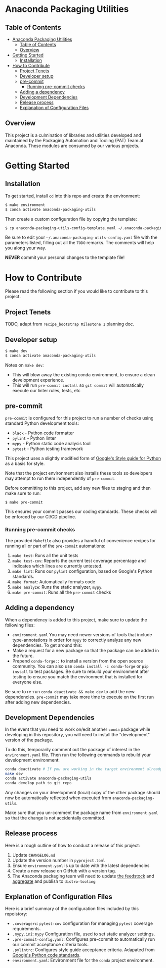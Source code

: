 # Anaconda Packaging Utilities

## Table of Contents
<!-- TOC -->

- [Anaconda Packaging Utilities](#anaconda-packaging-utilities)
    - [Table of Contents](#table-of-contents)
    - [Overview](#overview)
- [Getting Started](#getting-started)
    - [Installation](#installation)
- [How to Contribute](#how-to-contribute)
    - [Project Tenets](#project-tenets)
    - [Developer setup](#developer-setup)
    - [pre-commit](#pre-commit)
        - [Running pre-commit checks](#running-pre-commit-checks)
    - [Adding a dependency](#adding-a-dependency)
    - [Development Dependencies](#development-dependencies)
    - [Release process](#release-process)
    - [Explanation of Configuration Files](#explanation-of-configuration-files)

<!-- /TOC -->

## Overview
This project is a culmination of libraries and utilities developed and maintained by the Packaging
Automation and Tooling (PAT) Team at Anaconda. These modules are consumed by our various projects.

# Getting Started

## Installation
To get started, install `cd` into this repo and create the environment:
```sh
$ make environment
$ conda activate anaconda-packaging-utils
```
Then create a custom configuration file by copying the template:
```sh
$ cp anaconda-packaging-utils-config-template.yaml ~/.anaconda-packaging-utils-config.yaml
```
Be sure to edit your `~/.anaconda-packaging-utils-config.yaml` file with the parameters listed, filling out all the
`TODO` remarks. The comments will help you along your way.

**NEVER** commit your personal changes to the template file!

# How to Contribute
Please read the following section if you would like to contribute to this project.

## Project Tenets
TODO, adapt from `recipe_bootstrap Milestone 1` planning doc.

## Developer setup
```sh
$ make dev
$ conda activate anaconda-packaging-utils
```
Notes on `make dev`:
- This will blow away the existing conda environment, to ensure a clean development experience.
- This will run `pre-commit install` so `git commit` will automatically execute our linter rules, tests, etc

## pre-commit
`pre-commit` is configured for this project to run a number of checks using standard Python development tools:
- `black` - Python code formatter
- `pylint` - Python linter
- `mypy` - Python static code analysis tool
- `pytest` - Python testing framework

This project uses a slightly modified form of
[Google's Style guide for Python](https://google.github.io/styleguide/pyguide.html) as a basis for style.

Note that the project environment also installs these tools so developers may attempt to run them independently of
`pre-commit`.

Before committing to this project, add any new files to staging and then make sure to run:
```sh
$ make pre-commit
```
This ensures your commit passes our coding standards. These checks will be enforced by our CI/CD pipeline.

### Running pre-commit checks
The provided `Makefile` also provides a handful of convenience recipes for running all or part of the `pre-commit`
automations:
1. `make test`: Runs all the unit tests
1. `make test-cov`: Reports the current test coverage percentage and indicates
   which lines are currently untested.
1. `make lint`: Runs our `pylint` configuration, based on Google's Python
   standards.
1. `make format`: Automatically formats code
1. `make analyze`: Runs the static analyzer, `mypy`.
1. `make pre-commit`: Runs all the `pre-commit` checks


## Adding a dependency
When a dependency is added to this project, make sure to update the following files:
- `environment.yaml`
You may need newer versions of tools that include type-annotations in order
for `mypy` to correctly analyze any new dependencies. To get around this:
- Make a request for a new package so that the package can be added in the future.
- Prepend `conda-forge::` to install a version from the open source community.
You can also use `conda install -c conda-forge` or `pip install` to test packages. Be sure to rebuild your
environment after testing to ensure you match the environment that is installed for everyone else.

Be sure to re-run `conda deactivate && make dev` to add the new dependencies. `pre-commit` may take more time to execute
on the first run after adding new dependencies.

## Development Dependencies
In the event that you need to work on/edit another `conda` package while developing in this repository, you will need to
install the "development" version of the package.

To do this, temporarily comment out the package of interest in the `environment.yaml` file. Then run the following
commands to rebuild your development environment:

```sh
conda deactivate # If you are working in the target environment already
make dev
conda activate anaconda-packaging-utils
conda develop path_to_git_repo
```

Any changes on your development (local) copy of the other package should now be automatically reflected when executed
from `anaconda-packaging-utils`.

Make sure that you un-comment the package name from `environment.yaml` so that the change is not accidentally committed.

## Release process
Here is a rough outline of how to conduct a release of this project:
1. Update `CHANGELOG.md`
1. Update the version number in `pyproject.toml`
1. Ensure `environment.yaml` is up to date with the latest dependencies
1. Create a new release on GitHub with a version tag.
1. The Anaconda packaging team will need to update
[the feedstock](https://github.com/AnacondaRecipes/anaconda-packaging-utils-feedstock)
and [aggregate](https://github.com/AnacondaRecipes/aggregate) and publish to `distro-tooling`


## Explanation of Configuration Files
Here is a brief summary of the configuration files included by this repoistory:
- `.coveragerc`: `pytest-cov` configuration for managing `pytest` coverage requirements.
- `.mypy.ini`: `mypy` Configuration file, used to set static analyzer settings.
- `.pre-commit-config.yaml`: Configures pre-commit to automatically run our commit acceptance criteria tools.
- `.pylintrc`: Configures style guide acceptance criteria. Adapated from
  [Google's Python code standards](https://google.github.io/styleguide/pyguide.html).
- `environment.yaml`: Environment file for the `conda` project environment.
